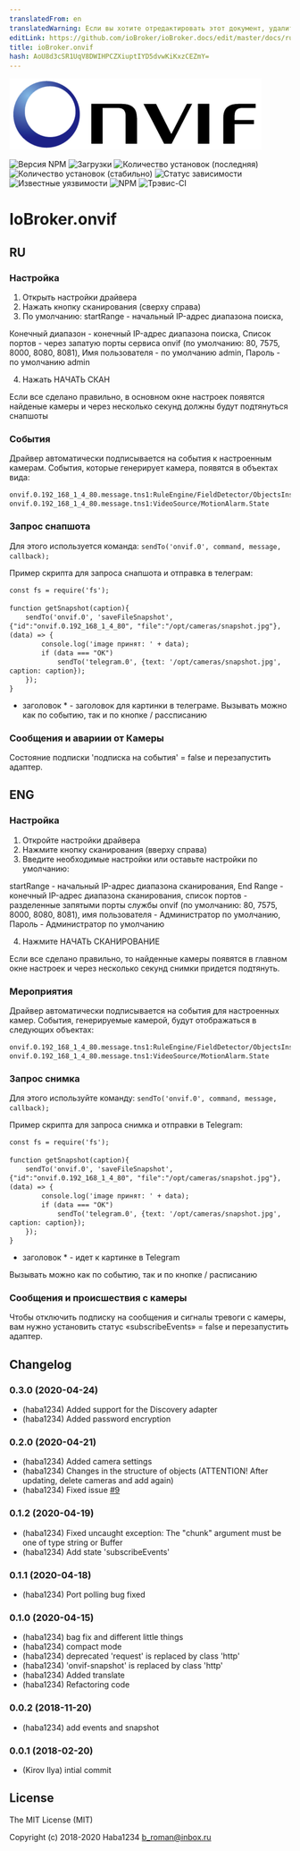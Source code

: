```yaml
---
translatedFrom: en
translatedWarning: Если вы хотите отредактировать этот документ, удалите поле «translationFrom», в противном случае этот документ будет снова автоматически переведен
editLink: https://github.com/ioBroker/ioBroker.docs/edit/master/docs/ru/adapterref/iobroker.onvif/README.md
title: ioBroker.onvif
hash: AoU8d3cSR1UqV8DWIHPCZXiuptIYD5dvwKiKxzCEZmY=
---
```

![логотип](../../../en/adapterref/iobroker.onvif/admin/onvif_logo.png)

![Версия NPM](http://img.shields.io/npm/v/iobroker.onvif.svg)
![Загрузки](https://img.shields.io/npm/dm/iobroker.onvif.svg)
![Количество установок (последняя)](http://iobroker.live/badges/onvif-installed.svg)
![Количество установок (стабильно)](http://iobroker.live/badges/onvif-stable.svg)
![Статус зависимости](https://img.shields.io/david/Haba1234/iobroker.onvif.svg)
![Известные уязвимости](https://snyk.io/test/github/Haba1234/ioBroker.onvif/badge.svg)
![NPM](https://nodei.co/npm/iobroker.onvif.png?downloads=true)
![Трэвис-CI](http://img.shields.io/travis/Haba1234/ioBroker.onvif/master.svg)

# IoBroker.onvif
## RU
### Настройка
1. Открыть настройки драйвера
2. Нажать кнопку сканирования (сверху справа)
3. По умолчанию: startRange - начальный IP-адрес диапазона поиска,

Конечный диапазон - конечный IP-адрес диапазона поиска, Список портов - через запатую порты сервиса onvif (по умолчанию: 80, 7575, 8000, 8080, 8081), Имя пользователя - по умолчанию admin, Пароль - по умолчанию admin

4. Нажать НАЧАТЬ СКАН

Если все сделано правильно, в основном окне настроек появятся найденые камеры и через несколько секунд должны будут подтянуться снапшоты

### События
Драйвер автоматически подписывается на события к настроенным камерам.
События, которые генерирует камера, появятся в объектах вида:

```
onvif.0.192_168_1_4_80.message.tns1:RuleEngine/FieldDetector/ObjectsInside
onvif.0.192_168_1_4_80.message.tns1:VideoSource/MotionAlarm.State
```

### Запрос снапшота
Для этого используется команда: `sendTo('onvif.0', command, message, callback);`

Пример скрипта для запроса снапшота и отправка в телеграм:

```
const fs = require('fs');

function getSnapshot(caption){
    sendTo('onvif.0', 'saveFileSnapshot', {"id":"onvif.0.192_168_1_4_80", "file":"/opt/cameras/snapshot.jpg"}, (data) => {
        console.log('image принят: ' + data);
        if (data === "OK")
            sendTo('telegram.0', {text: '/opt/cameras/snapshot.jpg', caption: caption});
    });
}
```

* заголовок * - заголовок для картинки в телеграме.
Вызывать можно как по событию, так и по кнопке / рассписанию

### Сообщения и авариии от Камеры
Состояние подписки 'подписка на события' = false и перезапустить адаптер.

## ENG
### Настройка
1. Откройте настройки драйвера
2. Нажмите кнопку сканирования (вверху справа)
3. Введите необходимые настройки или оставьте настройки по умолчанию:

startRange - начальный IP-адрес диапазона сканирования, End Range - конечный IP-адрес диапазона сканирования, список портов - разделенные запятыми порты службы onvif (по умолчанию: 80, 7575, 8000, 8080, 8081), имя пользователя - Администратор по умолчанию, Пароль - Администратор по умолчанию

4. Нажмите НАЧАТЬ СКАНИРОВАНИЕ

Если все сделано правильно, то найденные камеры появятся в главном окне настроек и через несколько секунд снимки придется подтянуть.

### Мероприятия
Драйвер автоматически подписывается на события для настроенных камер.
События, генерируемые камерой, будут отображаться в следующих объектах:

```
onvif.0.192_168_1_4_80.message.tns1:RuleEngine/FieldDetector/ObjectsInside
onvif.0.192_168_1_4_80.message.tns1:VideoSource/MotionAlarm.State
```

### Запрос снимка
Для этого используйте команду: `sendTo('onvif.0', command, message, callback);`

Пример скрипта для запроса снимка и отправки в Telegram:

```
const fs = require('fs');

function getSnapshot(caption){
    sendTo('onvif.0', 'saveFileSnapshot', {"id":"onvif.0.192_168_1_4_80", "file":"/opt/cameras/snapshot.jpg"}, (data) => {
        console.log('image принят: ' + data);
        if (data === "OK")
            sendTo('telegram.0', {text: '/opt/cameras/snapshot.jpg', caption: caption});
    });
}
```

* заголовок * - идет к картинке в Telegram

Вызывать можно как по событию, так и по кнопке / расписанию

### Сообщения и происшествия с камеры
Чтобы отключить подписку на сообщения и сигналы тревоги с камеры, вам нужно установить статус «subscribeEvents» = false и перезапустить адаптер.

## Changelog

### 0.3.0 (2020-04-24)
* (haba1234) Added support for the Discovery adapter
* (haba1234) Added password encryption

### 0.2.0 (2020-04-21)
* (haba1234) Added camera settings
* (haba1234) Changes in the structure of objects (ATTENTION! After updating, delete cameras and add again)
* (haba1234) Fixed issue [#9](https://github.com/Haba1234/ioBroker.onvif/issues/9)

### 0.1.2 (2020-04-19)
* (haba1234) Fixed uncaught exception: The \"chunk\" argument must be one of type string or Buffer
* (haba1234) Add state 'subscribeEvents'

### 0.1.1 (2020-04-18)
* (haba1234) Port polling bug fixed

### 0.1.0 (2020-04-15)
* (haba1234) bag fix and different little things
* (haba1234) compact mode
* (haba1234) deprecated 'request' is replaced by class 'http'
* (haba1234) 'onvif-snapshot' is replaced by class 'http'
* (haba1234) Added translate
* (haba1234) Refactoring code

### 0.0.2 (2018-11-20)
* (haba1234) add events and snapshot

### 0.0.1 (2018-02-20)
* (Kirov Ilya) intial commit

## License

The MIT License (MIT)

Copyright (c) 2018-2020 Haba1234 <b_roman@inbox.ru>